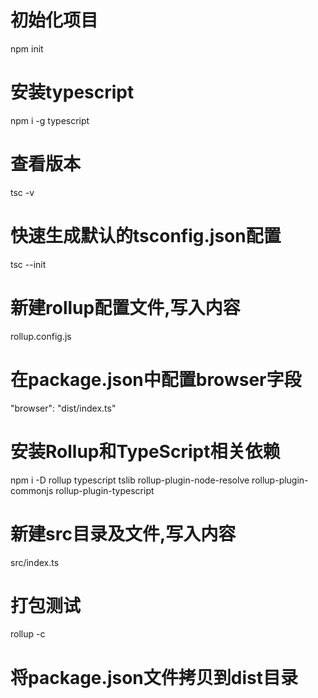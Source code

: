 # 初始化项目
npm init

# 安装typescript
npm i -g typescript

# 查看版本
tsc -v

# 快速生成默认的tsconfig.json配置
tsc --init

# 新建rollup配置文件,写入内容
rollup.config.js

# 在package.json中配置browser字段
"browser": "dist/index.ts"

# 安装Rollup和TypeScript相关依赖
npm i -D rollup typescript tslib rollup-plugin-node-resolve rollup-plugin-commonjs rollup-plugin-typescript

# 新建src目录及文件,写入内容
src/index.ts

# 打包测试
rollup -c

# 将package.json文件拷贝到dist目录